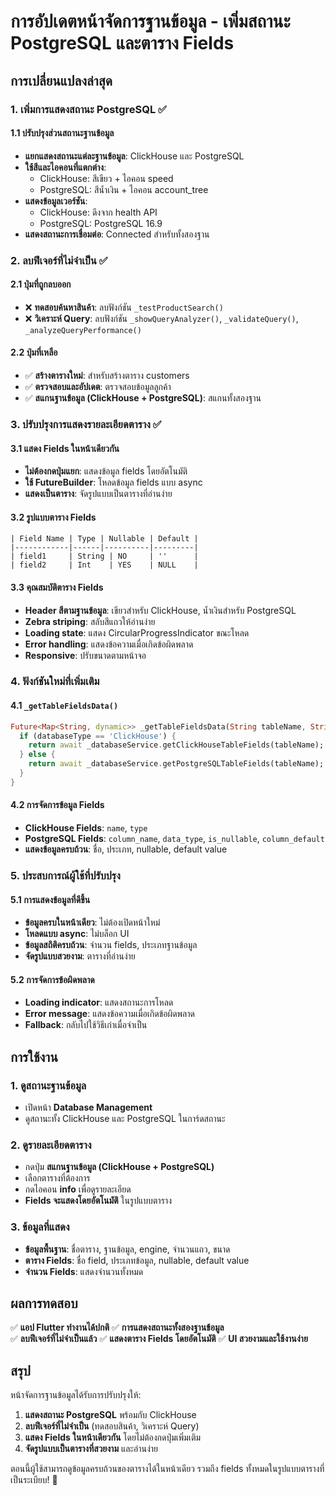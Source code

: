 # การอัปเดตหน้าจัดการฐานข้อมูล - เพิ่มสถานะ PostgreSQL และตาราง Fields

## การเปลี่ยนแปลงล่าสุด

### 1. เพิ่มการแสดงสถานะ PostgreSQL ✅

#### 1.1 ปรับปรุงส่วนสถานะฐานข้อมูล
- **แยกแสดงสถานะแต่ละฐานข้อมูล**: ClickHouse และ PostgreSQL
- **ใช้สีและไอคอนที่แตกต่าง**:
  - ClickHouse: สีเขียว + ไอคอน speed
  - PostgreSQL: สีน้ำเงิน + ไอคอน account_tree
- **แสดงข้อมูลเวอร์ชัน**: 
  - ClickHouse: ดึงจาก health API
  - PostgreSQL: PostgreSQL 16.9
- **แสดงสถานะการเชื่อมต่อ**: Connected สำหรับทั้งสองฐาน

### 2. ลบฟีเจอร์ที่ไม่จำเป็น ✅

#### 2.1 ปุ่มที่ถูกลบออก
- ❌ **ทดสอบค้นหาสินค้า**: ลบฟังก์ชัน `_testProductSearch()`
- ❌ **วิเคราะห์ Query**: ลบฟังก์ชัน `_showQueryAnalyzer()`, `_validateQuery()`, `_analyzeQueryPerformance()`

#### 2.2 ปุ่มที่เหลือ
- ✅ **สร้างตารางใหม่**: สำหรับสร้างตาราง customers
- ✅ **ตรวจสอบและอัปเดต**: ตรวจสอบข้อมูลลูกค้า
- ✅ **สแกนฐานข้อมูล (ClickHouse + PostgreSQL)**: สแกนทั้งสองฐาน

### 3. ปรับปรุงการแสดงรายละเอียดตาราง ✅

#### 3.1 แสดง Fields ในหน้าเดียวกัน
- **ไม่ต้องกดปุ่มแยก**: แสดงข้อมูล fields โดยอัตโนมัติ
- **ใช้ FutureBuilder**: โหลดข้อมูล fields แบบ async
- **แสดงเป็นตาราง**: จัดรูปแบบเป็นตารางที่อ่านง่าย

#### 3.2 รูปแบบตาราง Fields
```
| Field Name | Type | Nullable | Default |
|------------|------|----------|---------|
| field1     | String | NO     | ''      |
| field2     | Int    | YES    | NULL    |
```

#### 3.3 คุณสมบัติตาราง Fields
- **Header สีตามฐานข้อมูล**: เขียวสำหรับ ClickHouse, น้ำเงินสำหรับ PostgreSQL
- **Zebra striping**: สลับสีแถวให้อ่านง่าย
- **Loading state**: แสดง CircularProgressIndicator ขณะโหลด
- **Error handling**: แสดงข้อความเมื่อเกิดข้อผิดพลาด
- **Responsive**: ปรับขนาดตามหน้าจอ

### 4. ฟังก์ชันใหม่ที่เพิ่มเติม

#### 4.1 `_getTableFieldsData()`
```dart
Future<Map<String, dynamic>> _getTableFieldsData(String tableName, String? databaseType) async {
  if (databaseType == 'ClickHouse') {
    return await _databaseService.getClickHouseTableFields(tableName);
  } else {
    return await _databaseService.getPostgreSQLTableFields(tableName);
  }
}
```

#### 4.2 การจัดการข้อมูล Fields
- **ClickHouse Fields**: `name`, `type`
- **PostgreSQL Fields**: `column_name`, `data_type`, `is_nullable`, `column_default`
- **แสดงข้อมูลครบถ้วน**: ชื่อ, ประเภท, nullable, default value

### 5. ประสบการณ์ผู้ใช้ที่ปรับปรุง

#### 5.1 การแสดงข้อมูลที่ดีขึ้น
- **ข้อมูลครบในหน้าเดียว**: ไม่ต้องเปิดหน้าใหม่
- **โหลดแบบ async**: ไม่บล็อก UI
- **ข้อมูลสถิติครบถ้วน**: จำนวน fields, ประเภทฐานข้อมูล
- **จัดรูปแบบสวยงาม**: ตารางที่อ่านง่าย

#### 5.2 การจัดการข้อผิดพลาด
- **Loading indicator**: แสดงสถานะการโหลด
- **Error message**: แสดงข้อความเมื่อเกิดข้อผิดพลาด
- **Fallback**: กลับไปใช้วิธีเก่าเมื่อจำเป็น

## การใช้งาน

### 1. ดูสถานะฐานข้อมูล
- เปิดหน้า **Database Management**
- ดูสถานะทั้ง ClickHouse และ PostgreSQL ในการ์ดสถานะ

### 2. ดูรายละเอียดตาราง
- กดปุ่ม **สแกนฐานข้อมูล (ClickHouse + PostgreSQL)**
- เลือกตารางที่ต้องการ
- กดไอคอน **info** เพื่อดูรายละเอียด
- **Fields จะแสดงโดยอัตโนมัติ** ในรูปแบบตาราง

### 3. ข้อมูลที่แสดง
- **ข้อมูลพื้นฐาน**: ชื่อตาราง, ฐานข้อมูล, engine, จำนวนแถว, ขนาด
- **ตาราง Fields**: ชื่อ field, ประเภทข้อมูล, nullable, default value
- **จำนวน Fields**: แสดงจำนวนทั้งหมด

## ผลการทดสอบ

✅ **แอป Flutter ทำงานได้ปกติ**
✅ **การแสดงสถานะทั้งสองฐานข้อมูล**  
✅ **ลบฟีเจอร์ที่ไม่จำเป็นแล้ว**
✅ **แสดงตาราง Fields โดยอัตโนมัติ**
✅ **UI สวยงามและใช้งานง่าย**

## สรุป

หน้าจัดการฐานข้อมูลได้รับการปรับปรุงให้:
1. **แสดงสถานะ PostgreSQL** พร้อมกับ ClickHouse
2. **ลบฟีเจอร์ที่ไม่จำเป็น** (ทดสอบสินค้า, วิเคราะห์ Query)
3. **แสดง Fields ในหน้าเดียวกัน** โดยไม่ต้องกดปุ่มเพิ่มเติม
4. **จัดรูปแบบเป็นตารางที่สวยงาม** และอ่านง่าย

ตอนนี้ผู้ใช้สามารถดูข้อมูลครบถ้วนของตารางได้ในหน้าเดียว รวมถึง fields ทั้งหมดในรูปแบบตารางที่เป็นระเบียบ! 🎯
